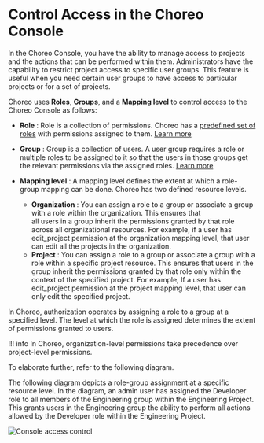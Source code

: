 # Control Access in the Choreo Console

In the Choreo Console, you have the ability to manage access to projects and the actions that can be performed within them. Administrators have the capability to restrict project access to specific user groups. This feature is useful when you need certain user groups to have access to particular projects or for a set of projects.

Choreo uses **Roles**, **Groups**, and a **Mapping level** to control access to the Choreo Console as follows: 

- **Role** : Role is a collection of permissions. Choreo has a [predefined set of roles](groups-and-roles.md#roles) with permissions assigned to them. [Learn more](../authentication-and-authorization/access-control/groups-and-roles.md#roles)
- **Group** : Group is a collection of users. A user group requires a role or multiple roles to be assigned to it so that the users in those groups get the relevant permissions via the assigned roles. [Learn more](../authentication-and-authorization/access-control/groups-and-roles.md#groups)

- **Mapping level** : A mapping level defines the extent at which a role-group mapping can be done. Choreo has two defined resource levels.
    - **Organization** : You can assign a role to a group or associate a group with a role within the organization. This ensures that    
                         all users in a group inherit the permissions granted by that role across all organizational resources.
                         For example, if a user has edit_project permission at the organization mapping level, that user can edit all the projects in the organization.
    - **Project** : You can assign a role to a group or associate a group with a role within a specific project resource. This ensures 
                    that users in the group inherit the permissions granted by that role only within the context of the specified project.
                    For example, If a user has edit_project permission at the project mapping level, that user can only edit the specified project.


In Choreo, authorization operates by assigning a role to a group at a specified level. The level at which the role is assigned determines the extent of permissions granted to users.

!!! info
    In Choreo, organization-level permissions take precedence over project-level permissions.

To elaborate further, refer to the following diagram. 

The following diagram depicts a role-group assignment at a specific resource level. In the diagram, an admin user has assigned the Developer role to all members of the Engineering group within the Engineering Project. This grants users in the Engineering group the ability to perform all actions allowed by the Developer role within the Engineering Project.

![Console access control](../../assets/img/administer/access-control-to-console.png)
